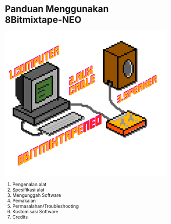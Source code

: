 # Panduan Menggunakan 8Bitmixtape-NEO

![](images/8bitpixelconnection.png)

1. Pengenalan alat
2. Spesifikasi alat
3. Mengunggah Software
4. Pemakaian
5. Permasalahan/Troubleshooting
6. Kustomisasi Software
7. Credits



